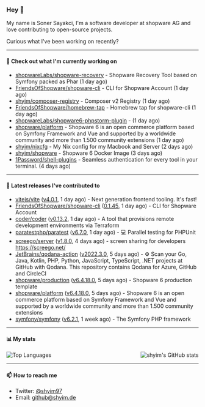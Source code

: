 ### Hey 👋

My name is Soner Sayakci, I'm a software developer at shopware AG and love contributing to open-source projects.

Curious what I've been working on recently?

---

#### 👷 Check out what I'm currently working on

- [shopwareLabs/shopware-recovery](https://github.com/shopwareLabs/shopware-recovery) - Shopware Recovery Tool based on Symfony packed as Phar (1 day ago)
- [FriendsOfShopware/shopware-cli](https://github.com/FriendsOfShopware/shopware-cli) - CLI for Shopware Account (1 day ago)
- [shyim/composer-registry](https://github.com/shyim/composer-registry) - Composer v2 Registry (1 day ago)
- [FriendsOfShopware/homebrew-tap](https://github.com/FriendsOfShopware/homebrew-tap) - Homebrew tap for shopware-cli (1 day ago)
- [shopwareLabs/shopware6-phpstorm-plugin](https://github.com/shopwareLabs/shopware6-phpstorm-plugin) -  (1 day ago)
- [shopware/platform](https://github.com/shopware/platform) - Shopware 6 is an open commerce platform based on Symfony Framework and Vue and supported by a worldwide community and more than 1.500 community extensions (1 day ago)
- [shyim/nixcfg](https://github.com/shyim/nixcfg) - My Nix config for my Macbook and Server (2 days ago)
- [shyim/shopware](https://github.com/shyim/shopware) - Shopware 6 Docker Image (3 days ago)
- [1Password/shell-plugins](https://github.com/1Password/shell-plugins) - Seamless authentication for every tool in your terminal. (4 days ago)

---

#### 🔭 Latest releases I've contributed to

- [vitejs/vite](https://github.com/vitejs/vite) ([v4.0.1](https://github.com/vitejs/vite/releases/tag/v4.0.1), 1 day ago) - Next generation frontend tooling. It&#39;s fast!
- [FriendsOfShopware/shopware-cli](https://github.com/FriendsOfShopware/shopware-cli) ([0.1.45](https://github.com/FriendsOfShopware/shopware-cli/releases/tag/0.1.45), 1 day ago) - CLI for Shopware Account
- [coder/coder](https://github.com/coder/coder) ([v0.13.2](https://github.com/coder/coder/releases/tag/v0.13.2), 1 day ago) - A tool that provisions remote development environments via Terraform
- [paratestphp/paratest](https://github.com/paratestphp/paratest) ([v6.7.0](https://github.com/paratestphp/paratest/releases/tag/v6.7.0), 1 day ago) - :computer: Parallel testing for PHPUnit
- [screego/server](https://github.com/screego/server) ([v1.8.0](https://github.com/screego/server/releases/tag/v1.8.0), 4 days ago) - screen sharing for developers https://screego.net/
- [JetBrains/qodana-action](https://github.com/JetBrains/qodana-action) ([v2022.3.0](https://github.com/JetBrains/qodana-action/releases/tag/v2022.3.0), 5 days ago) - ⚙️ Scan your Go, Java, Kotlin, PHP, Python, JavaScript, TypeScript, .NET projects at GitHub with Qodana. This repository contains Qodana for Azure, GitHub and CircleCI
- [shopware/production](https://github.com/shopware/production) ([v6.4.18.0](https://github.com/shopware/production/releases/tag/v6.4.18.0), 5 days ago) - Shopware 6 production template
- [shopware/platform](https://github.com/shopware/platform) ([v6.4.18.0](https://github.com/shopware/platform/releases/tag/v6.4.18.0), 5 days ago) - Shopware 6 is an open commerce platform based on Symfony Framework and Vue and supported by a worldwide community and more than 1.500 community extensions
- [symfony/symfony](https://github.com/symfony/symfony) ([v6.2.1](https://github.com/symfony/symfony/releases/tag/v6.2.1), 1 week ago) - The Symfony PHP framework

---

#### 📊 My stats

<img align="right" alt="shyim's GitHub stats" src="https://github-readme-stats.vercel.app/api?username=shyim&count_private=1&show_icons=true&" />

![Top Languages](https://github-readme-stats.vercel.app/api/top-langs/?username=shyim)

---

#### 📫 How to reach me

- Twitter: [@shyim97](https://twitter.com/shyim97)
- Email: [github@shyim.de](mailto://github@shyim.de)

